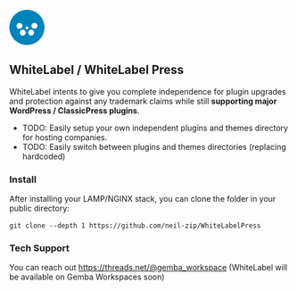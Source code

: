 <a href="#"><img src="wp-admin/images/whitelabelpress-logo.png" height="63"></a>

## WhiteLabel / WhiteLabel Press
WhiteLabel intents to give you complete independence for plugin upgrades and protection against any trademark claims while still **supporting major WordPress / ClassicPress plugins**.
- TODO: Easily setup your own independent plugins and themes directory for hosting companies.
- TODO: Easily switch between plugins and themes directories (replacing hardcoded)


### Install
After installing your LAMP/NGINX stack, you can clone the folder in your public directory:
```
git clone --depth 1 https://github.com/neil-zip/WhiteLabelPress
```

### Tech Support
You can reach out https://threads.net/@gemba_workspace (WhiteLabel will be available on Gemba Workspaces soon)
